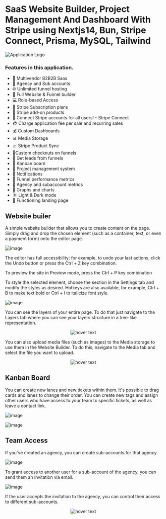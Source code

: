 # SaaS Website Builder, Project Management And Dashboard With Stripe using Nextjs14, Bun, Stripe Connect, Prisma, MySQL, Tailwind

![Application Logo](public/image.png)

### Features in this application.
- 🤯 Multivendor B2B2B Saas
- 🏢 Agency and Sub accounts
- 🌐 Unlimited funnel hosting
- 🚀 Full Website & Funnel builder
- 💻 Role-based Access
- 🔄 Stripe Subscription plans
- 🛒 Stripe add-on products
- 🔐 Connect Stripe accounts for all users! - Stripe Connect
- 💳 Charge application fee per sale and recurring sales
- 💰 Custom Dashboards
- 📊 Media Storage
- 📈 Stripe Product Sync
- 📌Custom checkouts on funnels
- 📢 Get leads from funnels
- 🎨 Kanban board
- 📂 Project management system
- 🔗 Notifications
- 📆 Funnel performance metrics
- 🧾 Agency and subaccount metrics
- 🌙 Graphs and charts
- ☀️ Light & Dark mode
- 📄 Functioning landing page


## Website builer
A simple website builder that allows you to create content on the page. Simply drag and drop the chosen element (such as a container, text, or even a payment form) onto the editor page.

![image](public/website.png)


The editor has full accessibility; for example, to undo your last actions, click the Undo button or press the Ctrl + Z key combination.

To preview the site in Preview mode, press the Ctrl + P key combination

To style the selected element, choose the section in the Settings tab and modify the styles as desired. Hotkeys are also available, for example, Ctrl + B to make text bold or Ctrl + I to italicize font style.

![image](public/website2.png)


You can see the layers of your entire page. To do that just navigate to the Layers tab where you can see your layers structure in a tree-like representation.

<p align="center">
  <img src="public/layers.png" title="hover text">
</p>

You can also upload media files (such as images) to the Media storage to use them in the Website Builder. To do this, navigate to the Media tab and select the file you want to upload.

<p align="center">
  <img src="public/upload.png" title="hover text">
</p>

## Kanban Board
You can create new lanes and new tickets within them. It's possible to drag cards and lanes to change their order. You can create new tags and assign other users who have access to your team to specific tickets, as well as leave a contact link.

![image](public/kanban.png)


![image](public/kanban.png)

## Team Access
If you've created an agency, you can create sub-accounts for that agency.

![image](public/team-access.png)

To grant access to another user for a sub-account of the agency, you can send them an invitation via email. 

![image](public/invitation.png)

If the user accepts the invitation to the agency, you can control their access to different sub-accounts.

<p align="center">
  <img src="public/permission.png)" title="hover text">
</p>